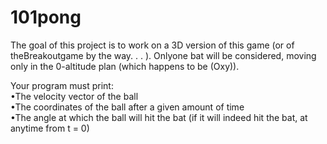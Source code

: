 # 101pong

The goal of this project is to work on a 3D version of this game (or of theBreakoutgame by the way. . . ). Onlyone bat will be considered, moving only in the 0-altitude plan (which happens to be (Oxy)).

Your program must print:  
•The velocity vector of the ball  
•The coordinates of the ball after a given amount of time  
•The angle at which the ball will hit the bat (if it will indeed hit the bat, at anytime from t = 0)  

